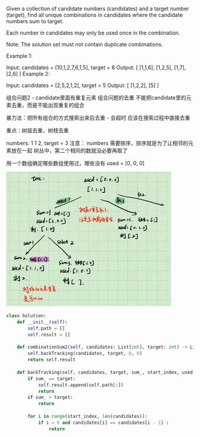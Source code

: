 Given a collection of candidate numbers (candidates) and a target number (target), find all unique combinations in candidates where the candidate numbers sum to target.

Each number in candidates may only be used once in the combination.

Note: The solution set must not contain duplicate combinations.

 

Example 1:

Input: candidates = [10,1,2,7,6,1,5], target = 8
Output: 
[
[1,1,6],
[1,2,5],
[1,7],
[2,6]
]
Example 2:

Input: candidates = [2,5,2,1,2], target = 5
Output: 
[
[1,2,2],
[5]
]


组合问题2 - candidate里面有重复元素
组合问题的去重
不能把candidate里的元素去重，而是不能出现重复的组合

暴力法：把所有组合的方式搜索出来后去重 - 会超时
应该在搜索过程中直接去重


重点：树层去重，树枝去重

numbers: 1 1 2,  target = 3
注意： numbers 需要排序，排序就是为了让相邻的元素放在一起
树丛中，第二个相同的数就没必要再取了

用一个数组确定哪些数组使用过，哪些没有
used = [0, 0, 0]

![img.png](img.png)

```python
class Solution:
    def __init__(self):
        self.path = []
        self.result = []

    def combinationSum2(self, candidates: List[int], target: int) -> List[List[int]]:
        self.backTracking(candidates, target, 0, 0)
        return self.result

    def backTracking(self, candidates, target, sum_, start_index, used):
        if sum_ == target:
            self.result.append(self.path[:])
            return
        if sum_ > target:
            return
        
        for i in range(start_index, len(candidates)):
            if i > 0 and candidates[i] == candidates[i - 1] :
                return
            





```